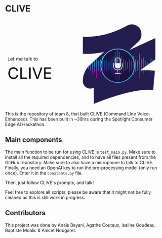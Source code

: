 # CLIVE

![CLIVE logo](clive_logo.png)

This is the repository of team 8, that built CLIVE (Command LIne Voice-Enhanced). This has been built in ~30hrs during the Spotlight Consumer Edge AI Hackathon.

## Main components

The main function to be run for using CLIVE is `test_main.py`. Make sure to install all the required dependencies, and to have all files present from the GitHub repository. Make sure to also have a microphone to talk to CLIVE. Finally, you need an OpenAI key to run the pre-processing model (only run once). Enter it in the ``constants.py`` file.

Then, just follow CLIVE's prompts, and talk!

Feel free to explore all scripts, please be aware that it might not be fully cleaned as this is still work in progress.

## Contributors

This project was done by Anaïs Bayani, Agathe Coutaux, Isaline Goudeau, Baptiste Moalic & Anicet Nougaret.